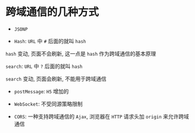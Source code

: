 # 跨域通信的几种方式

- `JSONP`

- `Hash`: `URL` 中 `#` 后面的就叫 `hash`

`hash` 变动, 页面不会刷新, 这一点是 `hash` 作为跨域通信的基本原理

`search`: `URL` 中 `?` 后面的就叫 `hash`

`search` 变动, 页面会刷新, 不能用于跨域通信

- `postMessage`: `H5` 增加的

- `WebSocket`: 不受同源策略限制

- `CORS`: 一种支持跨域通信的 `Ajax`, 浏览器在 `HTTP` 请求头加 `origin` 来允许跨域通信